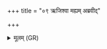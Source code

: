 +++
title = "०९ ऋजिश्वा मह्यम् अब्रवीद्"

+++
<details><summary>मूलम् (GR)</summary>

+++(PSK 20.37.9bcd)+++ऋजिश्वा मह्यम् अब्रवीद्  
गन्धर्वस्यानुशासनम् ।  
एतत् ते पतिवेदनम् ॥
</details>